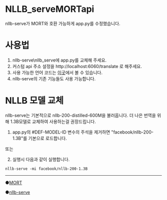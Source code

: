 # NLLB_serveMORTapi
nllb-serve가 MORT와 호환 가능하게 app.py를 수정했습니다.

# 사용법
1. nllb-serve\nllb_serve에 app.py를 교체해 주세요.
2. 커스텀 api 주소 설정을 http://localhost:6060/translate 로 해주세요.
3. 사용 가능한 언어 코드는 [이곳](https://huggingface.co/facebook/nllb-200-distilled-600M/blob/main/special_tokens_map.json)에서 볼 수 있습니다.
4. nllb-serve의 기존 기능들도 사용 가능합니다.

# NLLB 모델 교체
nllb-serve는 기본적으로 nllb-200-distilled-600M을 불러옵니다. 더 나은 번역을 위해 1.3B모델로 교체하여 사용하는걸 권장드립니다.
1. app.py의 \#DEF-MODEL-ID 변수의 주석을 제거하면 "facebook/nllb-200-1.3B"를 기본으로 로드합니다.

또는

2. 실행시 다음과 같이 실행합니다.
```
nllb-serve -mi facebook/nllb-200-1.3B
```

---
●[MORT](https://blog.naver.com/killkimno/70179867557)

●[nllb-serve](https://github.com/thammegowda/nllb-serve)
